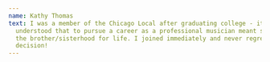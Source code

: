 ```yaml
---
name: Kathy Thomas
text: I was a member of the Chicago Local after graduating college - it was just
  understood that to pursue a career as a professional musician meant staying in
  the brother/sisterhood for life. I joined immediately and never regretted my
  decision!
---
```

